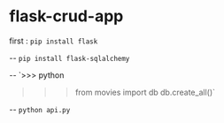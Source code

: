 # flask-crud-app

first : `pip install flask`

-- `pip install flask-sqlalchemy`

-- 
`>>> python
>>> from movies import db
>>> db.create_all()`

-- `python api.py`
